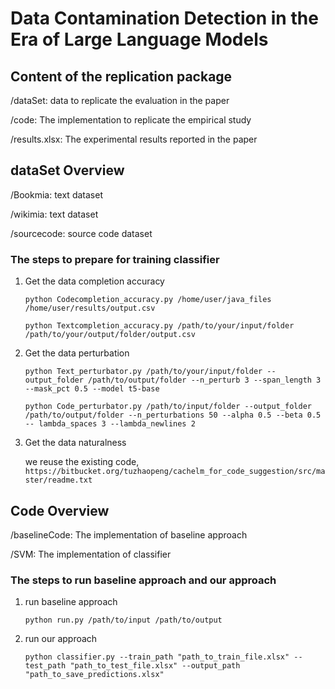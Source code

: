 # Data Contamination Detection in the Era of Large Language Models

## Content of the replication package

/dataSet: data to replicate the evaluation in the paper

/code: The implementation to replicate the empirical study

/results.xlsx: The experimental results reported in the paper

## dataSet Overview

/Bookmia: text dataset

/wikimia: text dataset

/sourcecode: source code dataset

### The steps to prepare for training classifier

1. Get the data completion accuracy

    `python Codecompletion_accuracy.py /home/user/java_files /home/user/results/output.csv`

    `python Textcompletion_accuracy.py /path/to/your/input/folder /path/to/your/output/folder/output.csv`

3. Get the data perturbation

   `python Text_perturbator.py /path/to/your/input/folder --output_folder /path/to/output/folder --n_perturb 3 --span_length 3 --mask_pct 0.5 --model t5-base`

   `python Code_perturbator.py /path/to/input/folder --output_folder /path/to/output/folder --n_perturbations 50 --alpha 0.5 --beta 0.5 -- lambda_spaces 3 --lambda_newlines 2`

4. Get the data naturalness

   we reuse the existing code, `https://bitbucket.org/tuzhaopeng/cachelm_for_code_suggestion/src/master/readme.txt`


## Code Overview

/baselineCode: The implementation of baseline approach

/SVM: The implementation of classifier

### The steps to run baseline approach and our approach

1. run baseline approach

    `python run.py /path/to/input /path/to/output`

2. run our approach

    `python classifier.py --train_path "path_to_train_file.xlsx" --test_path "path_to_test_file.xlsx" --output_path "path_to_save_predictions.xlsx"`

   
   








